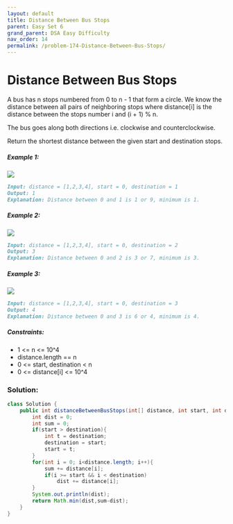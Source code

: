 ```yaml
---
layout: default
title: Distance Between Bus Stops
parent: Easy Set 6
grand_parent: DSA Easy Difficulty
nav_order: 14
permalink: /problem-174-Distance-Between-Bus-Stops/
---
```

# Distance Between Bus Stops
A bus has n stops numbered from 0 to n - 1 that form a circle. We know the distance between all pairs of neighboring stops where distance[i] is the distance between the stops number i and (i + 1) % n.

The bus goes along both directions i.e. clockwise and counterclockwise.

Return the shortest distance between the given start and destination stops.

##### Example 1:
![](../../assets/images/ds/untitled-diagram-1.jpeg)
```markdown
Input: distance = [1,2,3,4], start = 0, destination = 1
Output: 1
Explanation: Distance between 0 and 1 is 1 or 9, minimum is 1.
```
##### Example 2:
![](../../assets/images/ds/untitled-diagram-1-1.jpeg)
```markdown
Input: distance = [1,2,3,4], start = 0, destination = 2
Output: 3
Explanation: Distance between 0 and 2 is 3 or 7, minimum is 3.
```
##### Example 3:
![](../../assets/images/ds/untitled-diagram-1-2.jpeg)
```markdown
Input: distance = [1,2,3,4], start = 0, destination = 3
Output: 4
Explanation: Distance between 0 and 3 is 6 or 4, minimum is 4.
```
##### Constraints:
* 1 <= n <= 10^4
* distance.length == n
* 0 <= start, destination < n
* 0 <= distance[i] <= 10^4

### Solution:
```java
class Solution {
    public int distanceBetweenBusStops(int[] distance, int start, int destination) {
        int dist = 0;
        int sum = 0;
        if(start > destination){
            int t = destination;
            destination = start;
            start = t;
        }
        for(int i = 0; i<distance.length; i++){
            sum += distance[i];
            if(i >= start && i < destination)
                dist += distance[i];
        }
        System.out.println(dist);
        return Math.min(dist,sum-dist);
    }
}
```